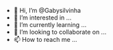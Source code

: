 - 👋 Hi, I’m @Gabysilvinha
- 👀 I’m interested in ...
- 🌱 I’m currently learning ...
- 💞️ I’m looking to collaborate on ...
- 📫 How to reach me ...

<!---
Gabysilvinha/Gabysilvinha is a ✨ special ✨ repository because its `README.md` (this file) appears on your GitHub profile.
You can click the Preview link to take a look at your changes.
--->
